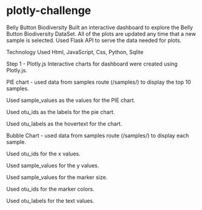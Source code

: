 # plotly-challenge

Belly Button Biodiversity
Built an interactive dashboard to explore the Belly Button Biodiversity DataSet. All of the plots are updated any time that a new sample is selected. Used Flask API to serve the data needed for plots.

Technology Used
Html,
JavaScript,
Css,
Python,
Sqlite

Step 1 - Plotly.js
Interactive charts for dashboard were created using Plotly.js.

PIE chart - used data from samples route (/samples/<sample>) to display the top 10 samples.

Used sample_values as the values for the PIE chart.

Used otu_ids as the labels for the pie chart.

Used otu_labels as the hovertext for the chart.

Bubble Chart - used data from samples route (/samples/<sample>) to display each sample.

Used otu_ids for the x values.

Used sample_values for the y values.

Used sample_values for the marker size.

Used otu_ids for the marker colors.

Used otu_labels for the text values.
